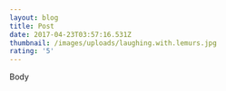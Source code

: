 ```yaml
---
layout: blog
title: Post
date: 2017-04-23T03:57:16.531Z
thumbnail: /images/uploads/laughing.with.lemurs.jpg
rating: '5'
---
```

Body
